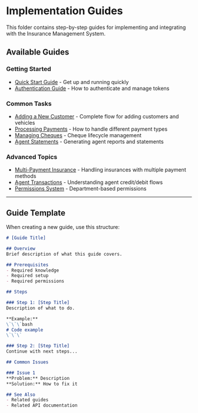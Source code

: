# Implementation Guides

This folder contains step-by-step guides for implementing and integrating with the Insurance Management System.

## Available Guides

### Getting Started
- [Quick Start Guide](./quick-start.md) - Get up and running quickly
- [Authentication Guide](./authentication.md) - How to authenticate and manage tokens

### Common Tasks
- [Adding a New Customer](./add-customer.md) - Complete flow for adding customers and vehicles
- [Processing Payments](./process-payments.md) - How to handle different payment types
- [Managing Cheques](./manage-cheques.md) - Cheque lifecycle management
- [Agent Statements](./agent-statements.md) - Generating agent reports and statements

### Advanced Topics
- [Multi-Payment Insurance](./multi-payment-insurance.md) - Handling insurances with multiple payment methods
- [Agent Transactions](./agent-transactions.md) - Understanding agent credit/debit flows
- [Permissions System](./permissions.md) - Department-based permissions

---

## Guide Template

When creating a new guide, use this structure:

```markdown
# [Guide Title]

## Overview
Brief description of what this guide covers.

## Prerequisites
- Required knowledge
- Required setup
- Required permissions

## Steps

### Step 1: [Step Title]
Description of what to do.

**Example:**
\`\`\`bash
# Code example
\`\`\`

### Step 2: [Step Title]
Continue with next steps...

## Common Issues

### Issue 1
**Problem:** Description
**Solution:** How to fix it

## See Also
- Related guides
- Related API documentation
```
